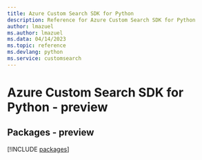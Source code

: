 ```yaml
---
title: Azure Custom Search SDK for Python
description: Reference for Azure Custom Search SDK for Python
author: lmazuel
ms.author: lmazuel
ms.data: 04/14/2023
ms.topic: reference
ms.devlang: python
ms.service: customsearch
---
```

# Azure Custom Search SDK for Python - preview
## Packages - preview
[!INCLUDE [packages](custom-search-index.md)]